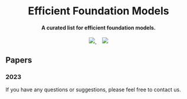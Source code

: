 <h1 align='center'>
  <br>
  Efficient Foundation Models
  <br>
</h1>

<h4 align="center">
  A curated list for efficient foundation models.
</h4>

<div align="center">
  <a href="https://github.com/sindresorhus/awesome" target='_blank'>
    <img src="https://cdn.rawgit.com/sindresorhus/awesome/d7305f38d29fed78fa85652e3a63e154dd8e8829/media/badge.svg">
  </a> &nbsp;&nbsp;&nbsp;
  <a href="http://makeapullrequest.com" target='_blank'>
    <img src="https://img.shields.io/badge/PRs-welcome-brightgreen.svg">
  </a>
</div>

## Papers
### 2023


If you have any questions or suggestions, please feel free to contact us.
